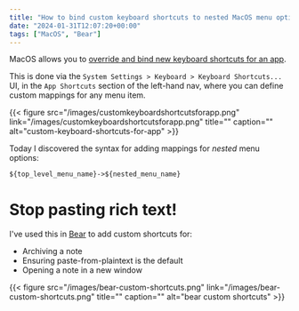 ```yaml
---
title: "How to bind custom keyboard shortcuts to nested MacOS menu options"
date: "2024-01-31T12:07:20+00:00"
tags: ["MacOS", "Bear"]
---
```


MacOS allows you to [override and bind new keyboard shortcuts for an
app][apple_docs].

This is done via the `System Settings > Keyboard > Keyboard Shortcuts...` UI, in
the `App Shortcuts` section of the left-hand nav, where you can define custom
mappings for any menu item.

{{< figure src="/images/customkeyboardshortcutsforapp.png" link="/images/customkeyboardshortcutsforapp.png" title="" caption="" alt="custom-keyboard-shortcuts-for-app" >}}

Today I discovered the syntax for adding mappings for _nested_ menu options:

```
${top_level_menu_name}->${nested_menu_name}
```

# Stop pasting rich text!

I've used this in [Bear][bear_home] to add custom shortcuts for:

- Archiving a note
- Ensuring paste-from-plaintext is the default
- Opening a note in a new window

{{< figure src="/images/bear-custom-shortcuts.png" link="/images/bear-custom-shortcuts.png" title="" caption="" alt="bear custom shortcuts" >}}

[bear_home]: https://bear.app/
[apple_docs]: https://support.apple.com/en-gb/guide/mac-help/mchlp2271/mac
